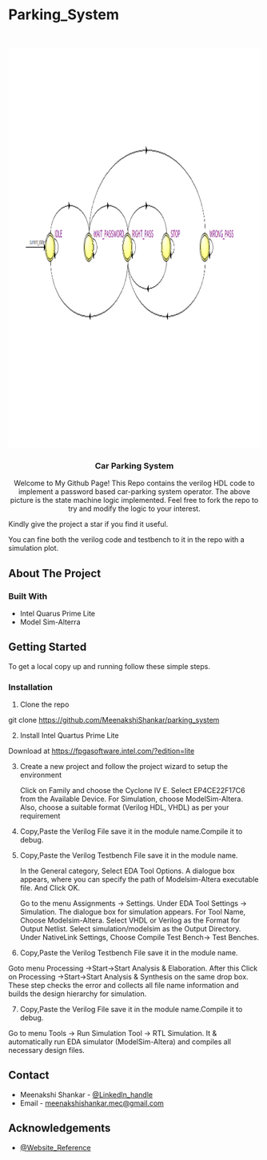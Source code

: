 # Parking_System





<!-- PROJECT LOGO -->
<br />
<p align="center">
  <a>
    <img src="smw-parking.png" alt="Logo" width="800" height="800">
  </a>

  <h3 align="center">Car Parking System</h3>

  <p align="center">
    Welcome to My Github Page!
     This Repo contains the verilog HDL code to implement a password based car-parking system operator.
     The above picture is the state machine logic implemented.
     Feel free to fork the repo to try and modify the logic to your interest.
     
  Kindly give the project a  star if you find it useful.
     
  You can fine both the verilog code and testbench to it in the repo with a simulation plot.
    <br />
    
  </p>
</p>





<!-- ABOUT THE PROJECT -->
## About The Project


### Built With

* Intel Quarus Prime Lite
* Model Sim-Alterra




<!-- GETTING STARTED -->
## Getting Started

To get a local copy up and running follow these simple steps.

### Installation

1. Clone the repo
  
  git clone https://github.com/MeenakshiShankar/parking_system
  
 2. Install Intel Quartus Prime Lite
   
   Download at https://fpgasoftware.intel.com/?edition=lite
 
3. Create a new project and follow the project wizard to setup the environment
   
   Click on Family and choose the Cyclone IV E. Select EP4CE22F17C6 from the Available Device. 
   For Simulation, choose ModelSim-Altera. Also, choose a suitable format (Verilog HDL, VHDL) as per your requirement
 
4. Copy,Paste the Verilog File save it in the module name.Compile it to debug.
   
 5. Copy,Paste the Verilog Testbench File save it in the module name.
   
     In the General category, Select EDA Tool Options.
     A dialogue box appears, where you can specify the path of Modelsim-Altera executable file. And Click OK.
     
     Go to the menu Assignments → Settings.
     Under EDA Tool Settings → Simulation. The dialogue box for simulation appears.
     For Tool Name, Choose Modelsim-Altera.
     Select VHDL or Verilog as the Format for Output Netlist.
     Select simulation/modelsim as the Output Directory.
     Under NativeLink Settings, Choose Compile Test Bench→ Test Benches. 
   
   6. Copy,Paste the Verilog Testbench File save it in the module name.
     
   Goto menu Processing →Start→Start Analysis & Elaboration. 
   After this Click on Processing →Start→Start Analysis & Synthesis on the same drop box.
   These step checks the error and collects all file name information and builds the design hierarchy for simulation.
   
   
   7. Copy,Paste the Verilog File save it in the module name.Compile it to debug.
   
   Go to menu Tools → Run Simulation Tool → RTL Simulation.
   It & automatically run EDA simulator (ModelSim-Altera) and compiles all necessary design files.


<!-- CONTACT -->
## Contact

* Meenakshi Shankar - [@LinkedIn_handle](www.linkedin.com/in/meenakshi-shankar-022961190) 
* Email - meenakshishankar.mec@gmail.com


<!-- ACKNOWLEDGEMENTS -->
## Acknowledgements

* [@Website_Reference](https://www.fpga4student.com/2016/11/verilog-code-for-parking-system-using.ht)

